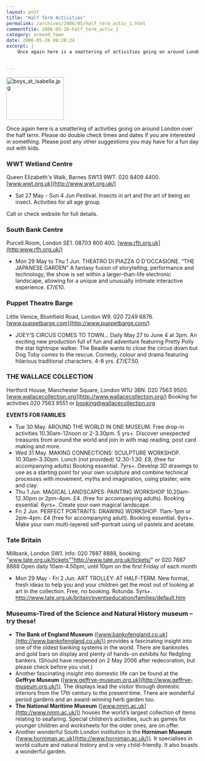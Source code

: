 ```yaml
---
layout: post
title: "Half Term Activities"
permalink: /archives/2006/05/half_term_activ_1.html
commentfile: 2006-05-26-half_term_activ_1
category: around_town
date: 2006-05-26 08:28:24
excerpt: |
    Once again here is a smattering of activities going on around London over the half term.  Please do double check times and dates if you are interested in something.  Please post any other suggestions you may have for a fun day out with kids.
    

---
```


<img alt="boys_at_isabella.jpg" src="/assets/images/2006/boys_isabella-thumb.jpg" width="150" height="112" class="photo right" />

Once again here is a smattering of activities going on around London over the half term. Please do double check times and dates if you are interested in something. Please post any other suggestions you may have for a fun day out with kids.

### WWT Wetland Centre

Queen Elizabeth's Walk, Barnes SW13 9WT. 020 8409 4400. [www.wwt.org.uk](http://www.wwt.org.uk/)

-   Sat 27 May - Sun 4 Jun Pestival. Insects in art and the art of being an insect. Activities for all age group.

Call or check website for full details.

### South Bank Centre

Purcell Room, London SE1. 08703 800 400. [www.rfh.org.uk](http:www.rfh.org.uk/)

-   Mon 29 May to Thu 1 Jun. THEATRO DI PIAZZA O D'OCCASIONE. “THE JAPANESE GARDEN”
    A fantasy fusion of storytelling, performance and technology, the show is set within a larger-than-life electronic landscape, allowing for a unique and unusually intimate interactive experience. £7/&pound;10.

### Puppet Theatre Barge

Little Venice, Blomfield Road, London W9. 020 7249 6876. [www.puppetbarge.com](http://www.puppetbarge.com/)

-   JOEY'S CIRCUS COMES TO TOWN... Daily May 27 to June 4 at 3pm.
    An exciting new production full of fun and adventure featuring Pretty Polly the star tightrope walker. The Beadle wants to close the circus down but Dog Toby comes to the rescue. Comedy, colour and drama featuring hilarious traditional characters. 4-8 yrs. £7/&pound;7.50.

### THE WALLACE COLLECTION

Hertford House, Manchester Square, London W1U 3BN. 020 7563 9500. [www.wallacecollection.org](http://www.wallacecollection.org/)
Booking for activities 020 7563 9551 or booking@wallacecollection.org

**EVENTS FOR FAMILIES**

-   Tue 30 May. AROUND THE WORLD IN ONE MUSEUM. Free drop-in activities
    10.30am-12noon or 2-3.30pm. 5 yrs+. Discover unexpected treasures from around the world and join in with map reading, post card making and more.
-   Wed 31 May. MAKING CONNECTIONS: SCULPTURE WORKSHOP.
    10.30am-3.30pm. Lunch (not provided) 12.30-1.30. £8, (free for accompanying adults) Booking essential. 7yrs+.
    Develop 3D drawings to use as a starting point for your own sculpture and combine technical processes with movement, myths and imagination, using plaster, wire and clay.
-   Thu 1 Jun. MAGICAL LANDSCAPES: PAINTING WORKSHOP
    10.20am-12.30pm or 2pm-4pm. £4. (free for accompanying adults). Booking essential. 6yrs+. Create your own magical landscape.
-   Fri 2 Jun. PERFECT PORTRAITS: DRAWING WORKSHOP.
    11am-1pm or 2pm-4pm. £4 (free for accompanying adult). Booking essential. 6yrs+. Make your own multi-layered self-portrait using oil pastels and acetate.

### Tate Britain

Millbank, London SW1.
Info: 020 7887 8888, booking: "www.tate.org.uk/tickets""http://www.tate.org.uk/tickets/" or 020 7887 8888
Open daily 10am-4.50pm, until 10pm on the first Friday of each month

-   Mon 29 May - Fri 2 Jun. ART TROLLEY: AT HALF-TERM. New format, fresh ideas to help you and your children get the most out of looking at art in the collection. Free, no booking. Rotunda. 5yrs+.
    <http://www.tate.org.uk/britain/eventseducation/families/default.htm>

### Museums-Tired of the Science and Natural History museum – try these!

-   **The Bank of England Museum** ([www.bankofengland.co.uk](http://www.bankofengland.co.uk/)) provides a fascinating insight into one of the oldest banking systems in the world. There are banknotes and gold bars on display and plenty of hands-on exhibits for fledgling bankers. (Should have reopened on 2 May 2006 after redecoration, but please check before you visit.)
-   Another fascinating insight into domestic life can be found at the **Geffrye Museum** ([www.geffrye-museum.org.uk](http://www.geffrye-museum.org.uk/)). The displays lead the visitor through domestic interiors from the 17th century to the present time. There are wonderful period gardens and an award-winning herb garden too.
-   **The National Maritime Museum** ([www.nmm.ac.uk](http://www.nmm.ac.uk/)) houses the world’s largest collection of items relating to seafaring. Special children’s activities, such as games for younger children and worksheets for the older ones, are on offer.
-   Another wonderful South London institution is the **Horniman Museum** ([www.horniman.ac.uk](http://www.horniman.ac.uk/)). It specialises in world culture and natural history and is very child-friendly. It also boasts a wonderful garden.
